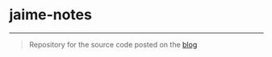 # jaime-notes
---
> Repository for the source code posted on the [blog](https://jaime-note.tistory.com/)
